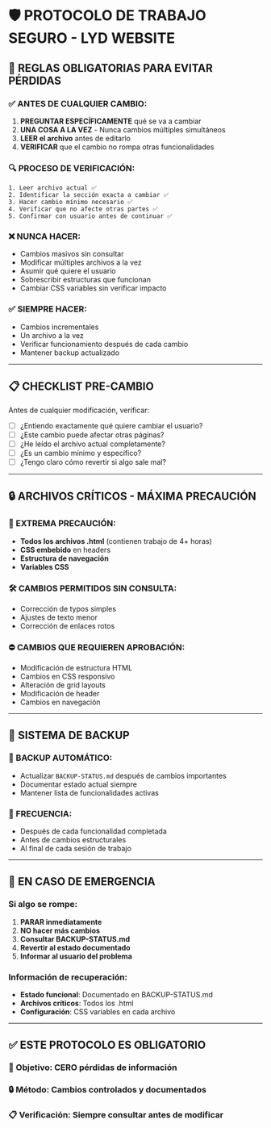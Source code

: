 # 🛡️ PROTOCOLO DE TRABAJO SEGURO - LYD WEBSITE

## 🚨 REGLAS OBLIGATORIAS PARA EVITAR PÉRDIDAS

### ✅ ANTES DE CUALQUIER CAMBIO:
1. **PREGUNTAR ESPECÍFICAMENTE** qué se va a cambiar
2. **UNA COSA A LA VEZ** - Nunca cambios múltiples simultáneos
3. **LEER el archivo** antes de editarlo
4. **VERIFICAR** que el cambio no rompa otras funcionalidades

### 🔍 PROCESO DE VERIFICACIÓN:
```
1. Leer archivo actual ✅
2. Identificar la sección exacta a cambiar ✅
3. Hacer cambio mínimo necesario ✅
4. Verificar que no afecte otras partes ✅
5. Confirmar con usuario antes de continuar ✅
```

### ❌ NUNCA HACER:
- Cambios masivos sin consultar
- Modificar múltiples archivos a la vez
- Asumir qué quiere el usuario
- Sobrescribir estructuras que funcionan
- Cambiar CSS variables sin verificar impacto

### ✅ SIEMPRE HACER:
- Cambios incrementales
- Un archivo a la vez
- Verificar funcionamiento después de cada cambio
- Mantener backup actualizado

---

## 📋 CHECKLIST PRE-CAMBIO

Antes de cualquier modificación, verificar:

- [ ] ¿Entiendo exactamente qué quiere cambiar el usuario?
- [ ] ¿Este cambio puede afectar otras páginas?
- [ ] ¿He leído el archivo actual completamente?
- [ ] ¿Es un cambio mínimo y específico?
- [ ] ¿Tengo claro cómo revertir si algo sale mal?

---

## 🔒 ARCHIVOS CRÍTICOS - MÁXIMA PRECAUCIÓN

### 🚨 EXTREMA PRECAUCIÓN:
- **Todos los archivos .html** (contienen trabajo de 4+ horas)
- **CSS embebido** en headers
- **Estructura de navegación**
- **Variables CSS**

### 🛠️ CAMBIOS PERMITIDOS SIN CONSULTA:
- Corrección de typos simples
- Ajustes de texto menor
- Corrección de enlaces rotos

### ⛔ CAMBIOS QUE REQUIEREN APROBACIÓN:
- Modificación de estructura HTML
- Cambios en CSS responsivo
- Alteración de grid layouts
- Modificación de header
- Cambios en navegación

---

## 💾 SISTEMA DE BACKUP

### 📅 BACKUP AUTOMÁTICO:
- Actualizar `BACKUP-STATUS.md` después de cambios importantes
- Documentar estado actual siempre
- Mantener lista de funcionalidades activas

### 🔄 FRECUENCIA:
- Después de cada funcionalidad completada
- Antes de cambios estructurales
- Al final de cada sesión de trabajo

---

## 🚨 EN CASO DE EMERGENCIA

### Si algo se rompe:
1. **PARAR inmediatamente**
2. **NO hacer más cambios**
3. **Consultar BACKUP-STATUS.md**
4. **Revertir al estado documentado**
5. **Informar al usuario del problema**

### Información de recuperación:
- **Estado funcional**: Documentado en BACKUP-STATUS.md
- **Archivos críticos**: Todos los .html
- **Configuración**: CSS variables en cada archivo

---

## ✅ ESTE PROTOCOLO ES OBLIGATORIO

### 🎯 Objetivo: CERO pérdidas de información
### 🔒 Método: Cambios controlados y documentados
### 📋 Verificación: Siempre consultar antes de modificar